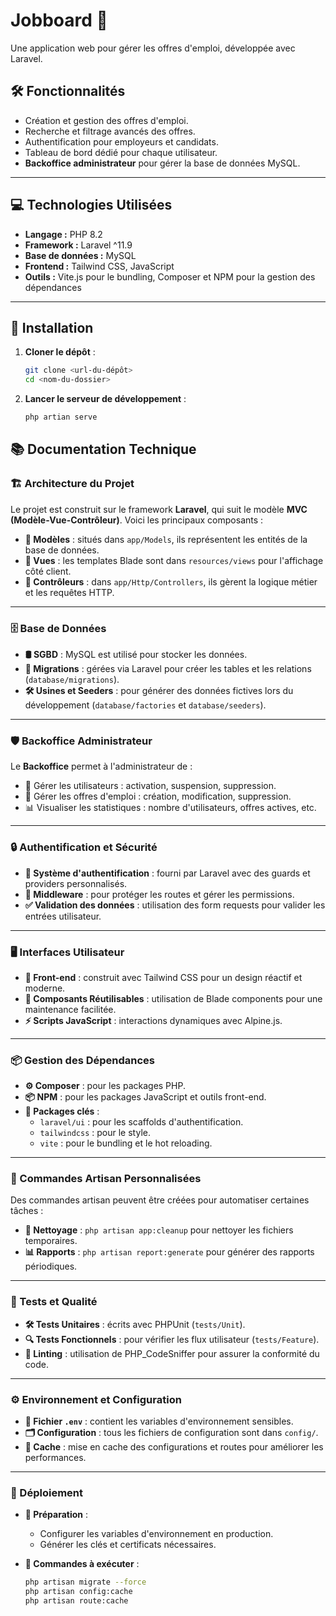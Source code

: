 # Jobboard 💼

Une application web pour gérer les offres d'emploi, développée avec Laravel.  

## 🛠️ Fonctionnalités  

- Création et gestion des offres d'emploi.  
- Recherche et filtrage avancés des offres.  
- Authentification pour employeurs et candidats.  
- Tableau de bord dédié pour chaque utilisateur.  
- **Backoffice administrateur** pour gérer la base de données MySQL.  

---  

## 💻 Technologies Utilisées  

- **Langage :** PHP 8.2  
- **Framework :** Laravel ^11.9  
- **Base de données :** MySQL  
- **Frontend :** Tailwind CSS, JavaScript  
- **Outils :** Vite.js pour le bundling, Composer et NPM pour la gestion des dépendances  

---  

## 🚀 Installation  

1. **Cloner le dépôt** :  
   ```bash
   git clone <url-du-dépôt>
   cd <nom-du-dossier>

2. **Lancer le serveur de développement** :
   ```bash
   php artian serve

## 📚 Documentation Technique  

### 🏗️ Architecture du Projet  

Le projet est construit sur le framework **Laravel**, qui suit le modèle **MVC (Modèle-Vue-Contrôleur)**. Voici les principaux composants :  

- **📂 Modèles** : situés dans `app/Models`, ils représentent les entités de la base de données.  
- **🎨 Vues** : les templates Blade sont dans `resources/views` pour l'affichage côté client.  
- **🧠 Contrôleurs** : dans `app/Http/Controllers`, ils gèrent la logique métier et les requêtes HTTP.  

---

### 🗄️ Base de Données  

- **🛢️ SGBD** : MySQL est utilisé pour stocker les données.  
- **📜 Migrations** : gérées via Laravel pour créer les tables et les relations (`database/migrations`).  
- **🛠️ Usines et Seeders** : pour générer des données fictives lors du développement (`database/factories` et `database/seeders`).  

---

### 🛡️ Backoffice Administrateur  

Le **Backoffice** permet à l'administrateur de :  

- 🔑 Gérer les utilisateurs : activation, suspension, suppression.  
- 📝 Gérer les offres d'emploi : création, modification, suppression.  
- 📊 Visualiser les statistiques : nombre d'utilisateurs, offres actives, etc.  

---

### 🔒 Authentification et Sécurité  

- **🔑 Système d'authentification** : fourni par Laravel avec des guards et providers personnalisés.  
- **🚦 Middleware** : pour protéger les routes et gérer les permissions.  
- **✅ Validation des données** : utilisation des form requests pour valider les entrées utilisateur.  

---

### 🖥️ Interfaces Utilisateur  

- **🎨 Front-end** : construit avec Tailwind CSS pour un design réactif et moderne.  
- **🔄 Composants Réutilisables** : utilisation de Blade components pour une maintenance facilitée.  
- **⚡ Scripts JavaScript** : interactions dynamiques avec Alpine.js.  

---

### 📦 Gestion des Dépendances  

- **⚙️ Composer** : pour les packages PHP.  
- **📦 NPM** : pour les packages JavaScript et outils front-end.  
- **🌟 Packages clés** :  
  - `laravel/ui` : pour les scaffolds d'authentification.  
  - `tailwindcss` : pour le style.  
  - `vite` : pour le bundling et le hot reloading.  

---

### 🔧 Commandes Artisan Personnalisées  

Des commandes artisan peuvent être créées pour automatiser certaines tâches :  

- **🧹 Nettoyage** : `php artisan app:cleanup` pour nettoyer les fichiers temporaires.  
- **📊 Rapports** : `php artisan report:generate` pour générer des rapports périodiques.  

---

### 🧪 Tests et Qualité  

- **🛠️ Tests Unitaires** : écrits avec PHPUnit (`tests/Unit`).  
- **🔍 Tests Fonctionnels** : pour vérifier les flux utilisateur (`tests/Feature`).  
- **📏 Linting** : utilisation de PHP_CodeSniffer pour assurer la conformité du code.  

---

### ⚙️ Environnement et Configuration  

- **📄 Fichier `.env`** : contient les variables d'environnement sensibles.  
- **🗂️ Configuration** : tous les fichiers de configuration sont dans `config/`.  
- **🚀 Cache** : mise en cache des configurations et routes pour améliorer les performances.  

---

### 🚢 Déploiement  

- **🔧 Préparation** :  
  - Configurer les variables d'environnement en production.  
  - Générer les clés et certificats nécessaires.  

- **📜 Commandes à exécuter** :  
  ```bash
  php artisan migrate --force
  php artisan config:cache
  php artisan route:cache


